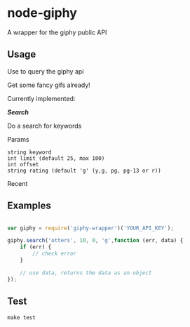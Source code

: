 node-giphy
==========

A wrapper for the giphy public API

Usage
-----

Use to query the giphy api

Get some fancy gifs already!

Currently implemented:

***Search***

Do a search for keywords

Params

	string keyword
	int limit (default 25, max 100)
	int offset
	string rating (default 'g' (y,g, pg, pg-13 or r))


Recent

Examples
-------

```javascript

var giphy = require('giphy-wrapper')('YOUR_API_KEY');

giphy.search('otters', 10, 0, 'g',function (err, data) {
	if (err) {
		// check error
	}

	// use data, returns the data as an object
});
```

Test
----

```
make test
```
